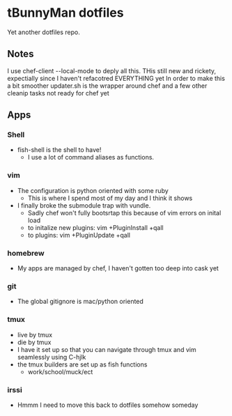 # tBunnyMan dotfiles #
Yet another dotfiles repo.

## Notes ##
I use chef-client --local-mode to deply all this. THis still new and rickety, expectially since I haven't refacotred EVERYTHING yet
In order to make this a bit smoother updater.sh is the wrapper around chef and a few other cleanip tasks not ready for chef yet

## Apps ##
### Shell ###
* fish-shell is the shell to have!
    * I use a lot of command aliases as functions.

### vim ###
* The configuration is python oriented with some ruby
    * This is where I spend most of my day and I think it shows
* I finally broke the submodule trap with vundle.
  * Sadly chef won't fully bootsrtap this because of vim errors on inital load
  * to initalize new plugins: vim +PluginInstall +qall
  * to plugins: vim +PluginUpdate +qall

### homebrew ###
* My apps are managed by chef, I haven't gotten too deep into cask yet

### git ###
* The global gitignore is mac/python oriented

### tmux ###
* live by tmux
* die by tmux
* I have it set up so that you can navigate through tmux and vim seamlessly using C-hjlk
* the tmux builders are set up as fish functions
  * work/school/muck/ect

### irssi ###
* Hmmm I need to move this back to dotfiles somehow someday

